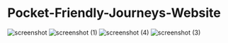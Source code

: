 # Pocket-Friendly-Journeys-Website
![screenshot](https://github.com/neerajpandit/Pocket-Friendly-Journeys-Website/assets/106172268/4fa37464-42a2-45c9-abfb-ff6d7930c114)
![screenshot (1)](https://github.com/neerajpandit/Pocket-Friendly-Journeys-Website/assets/106172268/20d293ce-8bba-47b1-b568-f84c4d1e48b1)
![screenshot (4)](https://github.com/neerajpandit/Pocket-Friendly-Journeys-Website/assets/106172268/9d80bc94-b0b3-47ba-bac7-4e3ced6d06c0)
![screenshot (3)](https://github.com/neerajpandit/Pocket-Friendly-Journeys-Website/assets/106172268/f10afd6e-62f0-4fea-a2ff-94502cf274fc)
